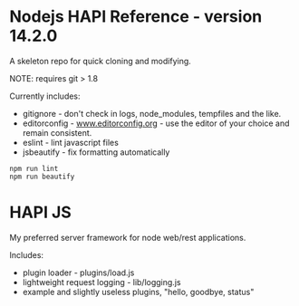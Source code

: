 # Nodejs HAPI Reference - version 14.2.0

A skeleton repo for quick cloning and modifying.

NOTE: requires git > 1.8

Currently includes:

* gitignore - don't check in logs, node_modules, tempfiles and the like.
* editorconfig - www.editorconfig.org - use the editor of your choice and remain consistent.
* eslint - lint javascript files
* jsbeautify - fix formatting automatically

```
npm run lint
npm run beautify
```
# HAPI JS

My preferred server framework for node web/rest applications.

Includes:

* plugin loader - plugins/load.js
* lightweight request logging - lib/logging.js
* example and slightly useless plugins, "hello, goodbye, status"
